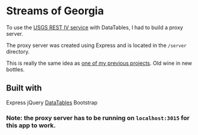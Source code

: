 # Streams of Georgia

To use the [USGS REST IV service](http://waterservices.usgs.gov/rest/) with DataTables, I had to build a proxy server.

The proxy server was created using Express and is located in the `/server` directory.

This is really the same idea as [one of my previous projects](https://github.com/kdavidmoore/usgs-rest). Old wine in new bottles.

## Built with
Express
jQuery
[DataTables](https://datatables.net/)
Bootstrap

### Note: the proxy server has to be running on `localhost:3015` for this app to work.